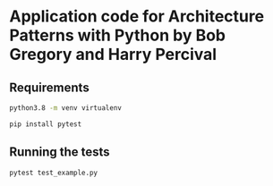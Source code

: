 # Application code for Architecture Patterns with Python by Bob Gregory and Harry Percival


## Requirements

```sh
python3.8 -m venv virtualenv

pip install pytest
```


## Running the tests

```sh
pytest test_example.py
```
